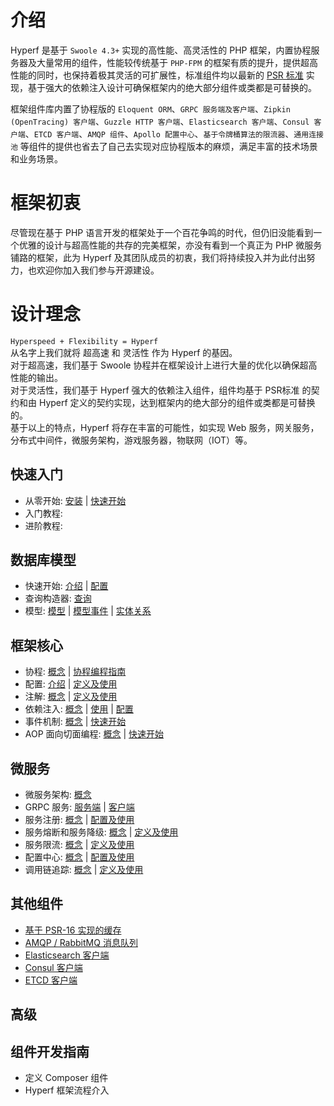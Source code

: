 # 介绍

Hyperf 是基于 `Swoole 4.3+` 实现的高性能、高灵活性的 PHP 框架，内置协程服务器及大量常用的组件，性能较传统基于 `PHP-FPM` 的框架有质的提升，提供超高性能的同时，也保持着极其灵活的可扩展性，标准组件均以最新的 [PSR 标准](https://www.php-fig.org/psr) 实现，基于强大的依赖注入设计可确保框架内的绝大部分组件或类都是可替换的。
   
框架组件库内置了协程版的 `Eloquent ORM`、`GRPC 服务端及客户端`、`Zipkin (OpenTracing) 客户端`、`Guzzle HTTP 客户端`、`Elasticsearch 客户端`、`Consul 客户端`、`ETCD 客户端`、`AMQP 组件`、`Apollo 配置中心`、`基于令牌桶算法的限流器`、`通用连接池` 等组件的提供也省去了自己去实现对应协程版本的麻烦，满足丰富的技术场景和业务场景。

# 框架初衷

尽管现在基于 PHP 语言开发的框架处于一个百花争鸣的时代，但仍旧没能看到一个优雅的设计与超高性能的共存的完美框架，亦没有看到一个真正为 PHP 微服务铺路的框架，此为 Hyperf 及其团队成员的初衷，我们将持续投入并为此付出努力，也欢迎你加入我们参与开源建设。

# 设计理念

`Hyperspeed + Flexibility = Hyperf`   
从名字上我们就将 超高速 和 灵活性 作为 Hyperf 的基因。   
对于超高速，我们基于 Swoole 协程并在框架设计上进行大量的优化以确保超高性能的输出。   
对于灵活性，我们基于 Hyperf 强大的依赖注入组件，组件均基于 PSR标准 的契约和由 Hyperf 定义的契约实现，达到框架内的绝大部分的组件或类都是可替换的。   
基于以上的特点，Hyperf 将存在丰富的可能性，如实现 Web 服务，网关服务，分布式中间件，微服务架构，游戏服务器，物联网（IOT）等。

## 快速入门

- 从零开始: [安装](quick_start/install.md) | [快速开始](quick_start/overview.md)
- 入门教程: 
- 进阶教程: 

## 数据库模型

- 快速开始: [介绍](db/intro.md) | [配置](db/config.md)
- 查询构造器: [查询](db/query.md)
- 模型: [模型](db/db.md) | [模型事件](db/event.md) | [实体关系](db/relation.md)

## 框架核心

- 协程: [概念](coroutine/intro.md) | [协程编程指南](coroutine/guide.md)
- 配置: [介绍](config/intro.md) | [定义及使用](config/usage.md)
- 注解: [概念](annotation/intro.md) | [定义及使用](annotation/usage.md)
- 依赖注入: [概念](di/intro.md) | [使用](di/usage.md) | [配置](di/config.md)
- 事件机制: [概念](event/intro.md) | [快速开始](event/usage.md)
- AOP 面向切面编程: [概念](aop/intro.md) | [快速开始](aop/usage.md)

## 微服务

- 微服务架构: [概念](microservice/intro.md)
- GRPC 服务: [服务端](grpc/server.md) | [客户端](grpc/client.md)
- 服务注册: [概念](service-register/intro.md) | [配置及使用](service-register/usage.md)
- 服务熔断和服务降级: [概念](circuit-breaker/intro.md) | [定义及使用](circuit-breaker/usage.md)
- 服务限流: [概念](rate-limit/intro.md) | [定义及使用](rate-limit/usage.md)
- 配置中心: [概念](config-center/intro.md) | [配置及使用](config-center/usage.md)
- 调用链追踪: [概念](tracer/intro.md) | [定义及使用](tracer/usage.md)

## 其他组件

- [基于 PSR-16 实现的缓存](cache.md)
- [AMQP / RabbitMQ 消息队列](amqp.md)
- [Elasticsearch 客户端](elasticsearch.md)
- [Consul 客户端](consul.md)
- [ETCD 客户端](etcd.md)

## 高级

## 组件开发指南

- 定义 Composer 组件
- Hyperf 框架流程介入